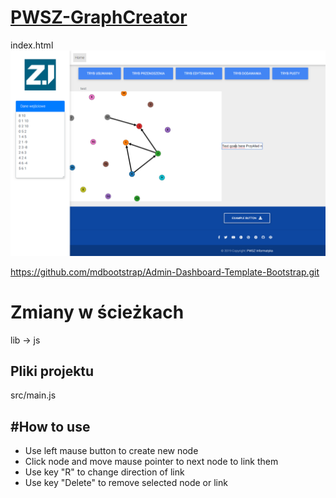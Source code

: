 # <a href="https://informacja.github.io/PWSZ-GraphCreator/">PWSZ-GraphCreator</a>

index.html
<img style="display: inlinie;" src="/img/mdb.png"> </img>

https://github.com/mdbootstrap/Admin-Dashboard-Template-Bootstrap.git

# Zmiany w ścieżkach
lib -> js

## Pliki projektu

src/main.js


#How to use
-------
- Use left mause button to create new node
- Click node and move mause pointer to next node to link them
- Use key "R" to change direction of link
- Use key "Delete" to remove selected node or link
